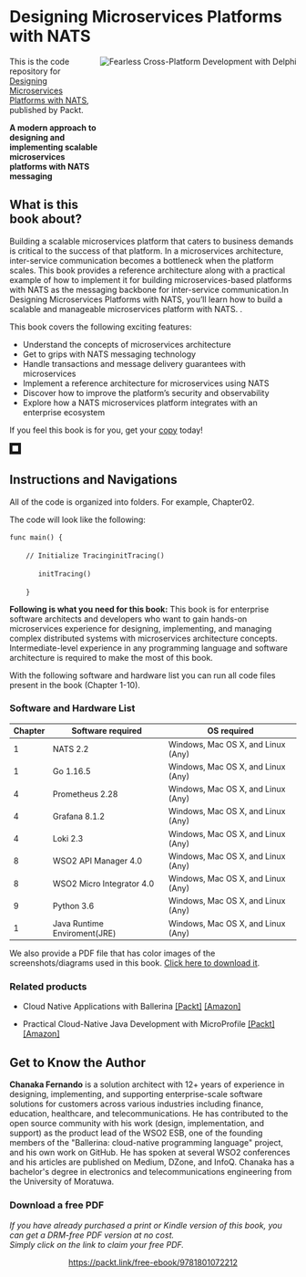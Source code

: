 # Designing Microservices Platforms with NATS

<a href="https://www.packtpub.com/product/designing-microservices-platforms-with-nats/9781801072212"><img src="https://static.packt-cdn.com/products/9781801072212/cover/smaller" alt="Fearless Cross-Platform Development with Delphi" height="256px" align="right"></a>

This is the code repository for [Designing Microservices Platforms with NATS](https://www.packtpub.com/product/designing-microservices-platforms-with-nats/9781801072212), published by Packt.

**A modern approach to designing and implementing scalable microservices platforms with NATS messaging**

## What is this book about?
Building a scalable microservices platform that caters to business demands is critical to the success of that platform. In a microservices architecture, inter-service communication becomes a bottleneck when the platform scales. This book provides a reference architecture along with a practical example of how to implement it for building microservices-based platforms with NATS as the messaging backbone for inter-service communication.In Designing Microservices Platforms with NATS, you’ll learn how to build a scalable and manageable microservices platform with NATS. . 

This book covers the following exciting features:
* Understand the concepts of microservices architecture
* Get to grips with NATS messaging technology
* Handle transactions and message delivery guarantees with microservices
* Implement a reference architecture for microservices using NATS
* Discover how to improve the platform’s security and observability
* Explore how a NATS microservices platform integrates with an enterprise ecosystem

If you feel this book is for you, get your [copy](https://www.amazon.com/dp/1801072213) today!

<a href="https://www.packtpub.com/?utm_source=github&utm_medium=banner&utm_campaign=GitHubBanner"><img src="https://raw.githubusercontent.com/PacktPublishing/GitHub/master/GitHub.png" 
alt="https://www.packtpub.com/" border="5" /></a>

## Instructions and Navigations
All of the code is organized into folders. For example, Chapter02.

The code will look like the following:
```
func main() {

    // Initialize TracinginitTracing()
       
       initTracing()     
	
	}

```

**Following is what you need for this book:**
This book is for enterprise software architects and developers who want to gain hands-on microservices experience for designing, implementing, and managing complex distributed systems with microservices architecture concepts. Intermediate-level experience in any programming language and software architecture is required to make the most of this book.

With the following software and hardware list you can run all code files present in the book (Chapter 1-10).
### Software and Hardware List
| Chapter | Software required | OS required |
| -------- | ------------------------------------ | ----------------------------------- |
| 1 | NATS 2.2 |Windows, Mac OS X, and Linux (Any) |
| 1 | Go 1.16.5 | Windows, Mac OS X, and Linux (Any) |
| 4 | Prometheus 2.28| Windows, Mac OS X, and Linux (Any)|
| 4 | Grafana 8.1.2 |Windows, Mac OS X, and Linux (Any) |
| 4 | Loki 2.3 | Windows, Mac OS X, and Linux (Any) |
| 8 | WSO2 API Manager 4.0 | Windows, Mac OS X, and Linux (Any) |
| 8 | WSO2 Micro Integrator 4.0 | Windows, Mac OS X, and Linux (Any) |
| 9 | Python 3.6 | Windows, Mac OS X, and Linux (Any) |
| 1 | Java Runtime Enviroment(JRE)| Windows, Mac OS X, and Linux (Any) |


We also provide a PDF file that has color images of the screenshots/diagrams used in this book. [Click here to download it](https://static.packt-cdn.com/downloads/9781801072212_ColorImages.pdf).

### Related products
* Cloud Native Applications with Ballerina [[Packt]](https://www.packtpub.com/product/cloud-native-applications-with-ballerina/9781800200630) [[Amazon]](https://www.amazon.com/dp/1800200633)

* Practical Cloud-Native Java Development with MicroProfile [[Packt]](https://www.packtpub.com/product/practical-cloud-native-java-development-with-microprofile/9781801078801) [[Amazon]](https://www.amazon.com/dp/1801078807)





## Get to Know the Author
**Chanaka Fernando**
is a solution architect with 12+ years of experience in designing, implementing, and supporting enterprise-scale software solutions for customers across various industries including finance, education, healthcare, and telecommunications. He has contributed to the open source community with his work (design, implementation, and support) as the product lead of the WSO2 ESB, one of the founding members of the "Ballerina: cloud-native programming language" project, and his own work on GitHub. He has spoken at several WSO2 conferences and his articles are published on Medium, DZone, and InfoQ. Chanaka has a bachelor's degree in electronics and telecommunications engineering from the University of Moratuwa.



### Download a free PDF

 <i>If you have already purchased a print or Kindle version of this book, you can get a DRM-free PDF version at no cost.<br>Simply click on the link to claim your free PDF.</i>
<p align="center"> <a href="https://packt.link/free-ebook/9781801072212">https://packt.link/free-ebook/9781801072212 </a> </p>